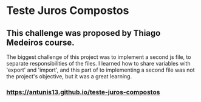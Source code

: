 # Teste Juros Compostos

## This challenge was proposed by Thiago Medeiros course.

The biggest challenge of this project was to implement a second js file, to separate responsibilities of the files. I learned how to share variables with 'export' and 'import', and this part of to implementing a second file was not the project's objective, but it was a great learning. 


### https://antunis13.github.io/teste-juros-compostos
